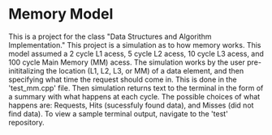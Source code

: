 # Memory Model
This is a project for the class "Data Structures and Algorithm Implementation." This project is a simulation as to how memory works. This model assumed a 2 cycle L1 acess, 5 cycle L2 acess, 10 cycle L3 acess, and 100 cycle Main Memory (MM) acess. The simulation works by the user pre-inititalizing the location (L1, L2, L3, or MM) of a data element, and then specifying what time the request should come in. This is done in the 'test_mm.cpp' file. Then simulation returns text to the terminal in the form of a summary with what happens at each cycle. The possible choices of what happens are: Requests, Hits (sucessfuly found data), and Misses (did not find data). To view a sample terminal output, navigate to the 'test' repository.
